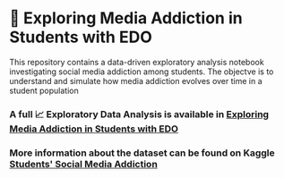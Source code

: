 # 🧠 Exploring Media Addiction in Students with EDO

This repository contains a data-driven exploratory analysis notebook investigating social media addiction among students. The objectve is to understand and simulate how media addiction evolves over time in a student population

### A full 📈 **Exploratory Data Analysis** is available in [Exploring Media Addiction in Students with EDO](https://github.com/tenoriolms/dataset_students/blob/main/Exploring%20Media%20Addiction%20in%20Students%20with%20EDO.ipynb)

### More information about the dataset can be found on Kaggle [Students' Social Media Addiction](https://www.kaggle.com/datasets/adilshamim8/social-media-addiction-vs-relationships)

